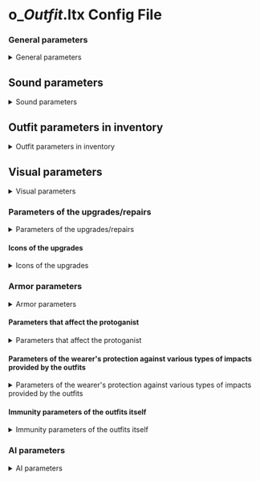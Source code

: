 # o_*Outfit*.ltx Config File

### General parameters

<details>
    <summary>General parameters</summary>

| Parameter Name | Parameter Description | Example value | Parameter Possible Values and their descriptions |
---|---|---|---|
| GroupControlSection |  | spawn_group |  |
| $spawn | the Outfit Directory in the Level Editor | "outfit\cs_light_novice_outfit" |  |
| cform | parameter for dynamic objects; necessary for correct creation of the skeleton model | skeleton | skeleton |
| discovery_dependency |  |  |  |
| class | engine outfit class | EQU_STLK |  |
| default_to_ruck | whether the weapon will be moved to the backpack instead of the slot when picked up | true | true (yes) - false (no) |
| sprint_allowed | Determines whether it is possible to run in this outfit | true | true (Yes) - false (No) |
| kind | The type of item to group into the appropriate section in the Item Spawner | o_light |  |
| cost | base price | 32340 |  |
| community | To which faction the suit belongs | csky |  |
| helmet_avaliable	 | Is a helmet available for this costume | true | true (Yes) - false (No) |
| backpack_avaliable | Is a backpack available for this suit | true | true (Yes) - false (No) |
| can_trade |  | true |  |

</details>

## Sound parameters

<details>
    <summary>Sound parameters</summary>

| Parameter Name | Parameter Description | Example value | Parameter Possible Values and their descriptions |
---|---|---|---|
| snd_on_take |  | outfit |  |

</details>

## Outfit parameters in inventory

<details>
    <summary>Outfit parameters in inventory</summary>

| Parameter Name | Parameter Description | Example value | Parameter Possible Values and their descriptions |
---|---|---|---|
| full_icon_name | the icon of the protagonist in a full-suit | npc_icon_svoboda_light_outfit | Not used (used only in the SoC inventory) |
| full_scale_icon | Coordinates of the protagonist icon in full suit | 10, 11 | Not used (used only in the SoC inventory) |
| character_portrait | Portrait of the NPC or protagonist wearing the outfit | ui_inGame2_csky_1_2 |  |
| inv_grid_height | icon height | 3 | number of 50x50 pixels cells |
| inv_grid_width | icon width | 2 | number of 50x50 pixels cells |
| inv_grid_x | the coordinate of the upper left corner of the icon on a 50x50 pixel grid on the X axis | 116 | number of cells indented to the right |
| inv_grid_y | The coordinate of the upper left corner of the icon on a 50x50 pixel grid on the Y axis | 0 | number of cells indenting downward |
| inv_name | The name in the inventory | csky_light_novice_outfit_name |  |
| inv_name_short | short name in the inventory | csky_light_novice_outfit_name |  |
| inv_weight | the inventory weight | 5.48 | The number is given in kilograms |
| description | Description in inventory | csky_light_novice_outfit_description |  |
| slot | Inventory slot number | 6 |  |

</details>

## Visual parameters

<details>
    <summary>Visual parameters</summary>

| Parameter Name | Parameter Description | Example value | Parameter Possible Values and their descriptions |
---|---|---|---|
| player_hud_section |  | actor_hud_cs1 |  |
| visual |  | dynamics\outfit\cs_light_outfit |  |
| actor_visual |  | actors\stalker_nebo\stalker_nebo_1 |  |
| npc_visual |  | actors\stalker_nebo\stalker_nebo_1 |  |

</details>

### Parameters of the upgrades/repairs

<details>
    <summary>Parameters of the upgrades/repairs</summary>

| Parameter Name | Parameter Description | Example value | Parameter Possible Values and their descriptions |
---|---|---|---|
| upgrades |  | up_gr_firstab_sunrise_3, up_gr_seconab_sunrise_3, up_gr_thirdab_sunrise_3 |  |
| installed_upgrades | installed upgrades |  |  |
| upgrade_scheme | upgrade_scheme | up_scheme_sunrise_1 |  |
| repair_type | item type for repair tools | outfit |  |
| repair_part_bonus |  | 0.17 |  |

</details>

#### Icons of the upgrades

<details>
    <summary>Icons of the upgrades</summary>

| Parameter Name | Parameter Description | Example value | Parameter Possible Values and their descriptions |
---|---|---|---|
| upgr_icon_x | the X coordinate of the upper left corner of the icon in the repair window | 953 | Specified in pixels |
| upgr_icon_y | top-left corner coordinate of the icon in the Y axis repair window | 365 | Specified in pixels |
| upgr_icon_width | Width of the icon in the repair window | 309 | Specified in pixels |
| upgr_icon_height | icon height in the repair window | 142 | Specified in pixels |

</details>

### Armor parameters

<details>
    <summary>Armor parameters</summary>

| Parameter Name | Parameter Description | Example value | Parameter Possible Values and their descriptions |
---|---|---|---|
| artefact_count | Number of artifact cells initially available | 1 |  |
| immunities_sect | Costume Immunities Section | sect_light_novice_outfit_immunities |  |
| control_inertion_factor | inertia in the outfit | 1 |  |
| use1_functor |  | gameplay_disguise.menu_patch |  |
| use1_action_functor |  | gameplay_disguise.menu_patch_action |  |
| additional_inventory_weight | Maximum weight at which the protagonist can walk | 5 | Specified in kilograms |
| additional_inventory_weight2 | Additional carrying weight | 5 | Specified in kilograms |

</details>

#### Parameters that affect the protoganist

<details>
    <summary>Parameters that affect the protoganist</summary>

| Parameter Name | Parameter Description | Example value | Parameter Possible Values and their descriptions |
---|---|---|---|
| bones_koeff_protection | Parameter coefficients of the "persistence" of the protagonist's bones in the suit | actor_armor_cs1 |  |
| hit_fraction_actor | General protection | 0.75 |  |
| power_loss | Responsible for fatigue | 0.05 | Specified in percent |
| bleeding_restore_speed | Responsible for stopping bleeding |  | Specified in percent |
| health_restore_speed | Responsible for restoring health |  | Specified in percent |
| power_restore_speed | Responsible for restoring powers |  | Specified in percent |

</details>

#### Parameters of the wearer's protection against various types of impacts provided by the outfits

<details>
    <summary>Parameters of the wearer's protection against various types of impacts provided by the outfits</summary>

| Parameter Name | Parameter Description | Example value | Parameter Possible Values and their descriptions |
---|---|---|---|
| burn_protection | Protection against fire | 0.145 |  |
| shock_protection | Protection against electric shock | 0.96 |  |
| radiation_protection | Radiation protection | 0.0025 |  |
| chemical_burn_protection | Chemicals Protection  | 0.037 |  |
| telepatic_protection | Psi Protection | 0 |  |
| strike_protection | Strike protection | 0.045 |  |
| explosion_protection | Explosion/shrapnel protection | 0.24 |  |
| wound_protection | Protection from Wounds | 0.31 |  |
| fire_wound_protection | Protection from firearms | 0.25 |  |

</details>

#### Immunity parameters of the outfits itself

<details>
    <summary>Immunity parameters of the outfits itself</summary>

| Parameter Name | Parameter Description | Example value | Parameter Possible Values and their descriptions |
---|---|---|---|
| burn_immunity | Immunity to fire exposure | 0.25 |  |
| chemical_burn_immunity | Immunity to chemical exposure | 0.07 |  |
| explosion_immunity | Immunity to effects from explosions/shrapnel | 0.2 |  |
| fire_wound_immunity | Immunity to exposure from firearms | 0.075 |  |
| radiation_immunity | Immunity to exposure from radiation | 0.0 |  |
| shock_immunity | Immunity to exposure to electricity | 0.03 |  |
| strike_immunity | Immunity to impact from strikes | 0.0 |  |
| telepatic_immunity | Immunity to psi exposure | 0.0 |  |
| wound_immunity | Immunity to the effects of wounds | 0.122 |  |

</details>

### AI parameters

<details>
    <summary>AI parameters</summary>

| Parameter Name | Parameter Description | Example value | Parameter Possible Values and their descriptions |
---|---|---|---|
| ef_equipment_type | Preference for NPCs | 3 |  |

</details>